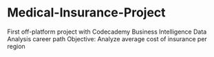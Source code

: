 # Medical-Insurance-Project
First off-platform project with Codecademy Business Intelligence Data Analysis career path
Objective: Analyze average cost of insurance per region
